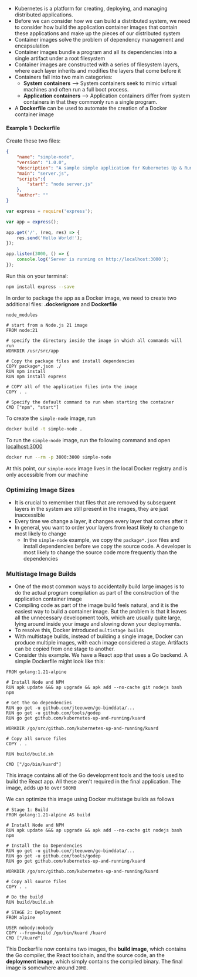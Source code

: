 - Kubernetes is a platform for creating, deploying, and managing distributed applications.
- Before we can consider how we can build a distributed system, we need to consider how build the application container images that contain these applications and make up the pieces of our distributed system
- Container images solve the problem of dependency management and encapsulation
- Container images bundle a program and all its dependencies into a single artifact under a root filesystem
- Container images are constructed with a series of filesystem layers, where each layer inherits and modifies the layers that come before it
- Containers fall into two main categories:
	- **System containers** --> System containers seek to mimic virtual machines and often run a full boot process. 
	- **Application containers** --> Application containers differ from system containers in that they commonly run a single program.
- A **Dockerfile** can be used to automate the creation of a Docker container image
####  Example 1: Dockerfile
Create these two files:
```json:package.json
{
	"name": "simple-node",
	"version": "1.0.0",
	"description": "A sample simple application for Kubernetes Up & Running",
	"main": "server.js",
	"scripts":{
		"start": "node server.js"
	},
	"author": ""
}
```

```js:server.js
var express = require('express');

var app = express();

app.get('/', (req, res) => {
	res.send('Hello World!');
});

app.listen(3000, () => {
	console.log('Server is running on http://localhost:3000');
});
```

Run this on your terminal:
```bash
npm install express --save
```
In order to package the app as a Docker image, we need to create two additional files: **.dockerignore** and **Dockerfile**
```bash:.dockerignore
node_modules
```
```Dockerfile:Dockerfile
# start from a Node.js 21 image
FROM node:21

# specify the directory inside the image in which all commands will run
WORKDIR /usr/src/app

# Copy the package files and install dependencies
COPY package*.json ./
RUN npm install
RUN npm install express

# COPY all of the application files into the image
COPY . .

# Specify the default command to run when starting the container
CMD ["npm", "start"]
```

To create the `simple-node` image, run
```bash
docker build -t simple-node .
```
To run the `simple-node` image, run the following command and open [localhost:3000
](http://localhost:3000)
```bash
docker run --rm -p 3000:3000 simple-node
```
At this point, our `simple-node` image lives in the local Docker registry and is only accessible from our machine

### Optimizing Image Sizes
- It is crucial to remember that files that are removed by subsequent layers in the system are still present in the images, they are just inaccessible
- Every time we change a layer, it changes every layer that comes after it
- In general, you want to order your layers from least likely to change to most likely to change
	- In the `simple-node` example, we copy the `package*.json` files and install dependencies before we copy the source code. A developer is most likely to change the source code more frequently than the dependencies
### Multistage Image Builds
- One of the most common ways to accidentally build large images is to do the actual program compilation as part of the construction of the application container image
- Compiling code as part of the image build feels natural, and it is the easiest way to build a container image. But the problem is that it leaves all the unnecessary development tools, which are usually quite large, lying around inside your image and slowing down your deployments.
- To resolve this, Docker introduced `multistage builds`
- With multistage builds, instead of building a single image, Docker can produce multiple images, with each image considered a stage. Artifacts can be copied from one stage to another. 
- Consider this example. We have a React app that uses a Go backend. A simple Dockerfile might look like this:
```Dockerfile:Dockerfile
FROM golang:1.21-alpine

# Install Node and NPM
RUN apk update &&& ap upgrade && apk add --no-cache git nodejs bash npm

# Get the Go dependencies
RUN go get -u github.com/jteeuwen/go-binddata/...
RUN go get -u github.com/tools/godep
RUN go get github.com/kubernetes-up-and-running/kuard

WORKDIR /go/src/github.com/kubernetes-up-and-running/kuard

# Copy all soruce files
COPY . .

RUN build/build.sh

CMD ["/go/bin/kuard"]
```
This image contains all of the Go development tools and the tools used to build the React app. All these aren't required in the final application. The image, adds up to over `500MB`

We can optimize this image using Docker multistage builds as follows
```Dockerfile:Dockerfile
# Stage 1: Build
FROM golang:1.21-alpine AS build

# Install Node and NPM
RUN apk update &&& ap upgrade && apk add --no-cache git nodejs bash npm

# Install the Go Dependencies
RUN go get -u github.com/jteeuwen/go-binddata/...
RUN go get -u github.com/tools/godep
RUN go get github.com/kubernetes-up-and-running/kuard

WORKDIR /go/src/github.com/kubernetes-up-and-running/kuard

# Copy all source files
COPY . .

# Do the build
RUN build/build.sh

# STAGE 2: Deployment
FROM alpine

USER nobody:nobody
COPY --from=build /go/bin/kuard /kuard
CMD ["/kuard"]
```
This Dockerfile now contains two images, the **build image**, which contains the Go compiler, the React toolchain, and the source code, an the **deployment image**, which simply contains the compiled binary. The final image is somewhere around `20MB`. 